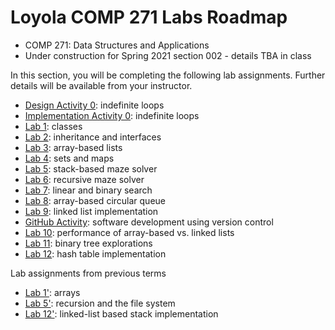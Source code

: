 # Loyola COMP 271 Labs Roadmap

- COMP 271: Data Structures and Applications
- Under construction for Spring 2021 section 002 - details TBA in class

In this section, you will be completing the following lab assignments.
Further details will be available from your instructor.

- [Design Activity 0](https://gist.github.com/klaeufer/8346cc68b9bb979f6fdcc141aed5af3b): indefinite loops
- [Implementation Activity 0](https://gist.github.com/klaeufer/bd1f259a1b648359b09cfe9d20cf1291): indefinite loops
- [Lab 1](https://gist.github.com/klaeufer/d9d32c2f27ee12f416d0e5c90480f4c0): classes
- [Lab 2](https://gist.github.com/klaeufer/6bc78c92cdd71f99894c6b1dc44e6a29): inheritance and interfaces
- [Lab 3](https://gist.github.com/klaeufer/f41403a8a3fefab152bc245e3273519d): array-based lists
- [Lab 4](https://github.com/LoyolaChicagoCode/cs2-lab4-wordcount-java): sets and maps
- [Lab 5](https://github.com/LoyolaChicagoCode/cs2-lab5-mazesolver-stack-java): stack-based maze solver
- [Lab 6](https://github.com/LoyolaChicagoCode/cs2-lab6-mazesolver-java): recursive maze solver
- [Lab 7](https://github.com/LoyolaChicagoCode/cs2-lab7-linearsearch-java): linear and binary search
- [Lab 8](https://github.com/LoyolaChicagoCode/cs2-lab8-arrayqueue-java): array-based circular queue
- [Lab 9](https://gist.github.com/klaeufer/362f94bbaaf649c6b5d7d190ee0cbd90): linked list implementation
- [GitHub Activity](https://gist.github.com/klaeufer/869ed974791256297049dee2dd920414): software development using version control
- [Lab 10](https://github.com/LoyolaChicagoCode/cs2-lab10-listperformance-java): performance of array-based vs. linked lists
- [Lab 11](https://gist.github.com/klaeufer/679b33802ab48fc16807741adb248502): binary tree explorations
- [Lab 12](https://github.com/LoyolaChicagoCode/cs2-lab12-hashtable-java): hash table implementation

Lab assignments from previous terms

- [Lab 1'](https://gist.github.com/klaeufer/6087e9da6f4783e3bc05565ddf33b96c): arrays
- [Lab 5'](https://gist.github.com/klaeufer/841bdf5d49730b37e747f93eaf5f3a91): recursion and the file system
- [Lab 12'](https://github.com/LoyolaChicagoCode/cs2-lab12-linkedstack-java): linked-list based stack implementation
